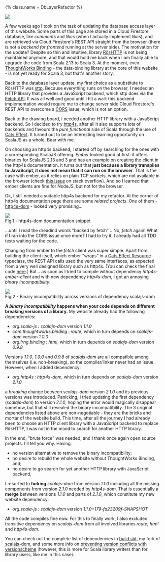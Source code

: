 {%
  class.name = DbLayerRefactor
%}
<div class="aside">
  <img src="/img/refactoring.png" />
</div>

A few weeks ago I took on the task of updating the database access layer of this website. Some parts of this page are
stored in a Cloud Firestore database, like *comments* and *likes* (when I actually implement *likes*), and are retrieved
via Cloud Firestore's REST API straight from the browser (there is not a *backend for frontend* running at the server
side). The motivation for the update? Despite so thin and intuitive, library [RösHTTP](https://github.com/hmil/RosHTTP)
is not being maintained anymore, and that would hold me back when I am finally able to upgrade the code from Scala 2.13
to Scala 3. At the moment, even [ThoughtWorks Binding](https://github.com/ThoughtWorksInc/Binding.scala) - the
data-binding library at the core of this website - is not yet ready for Scala 3, but that's another story.

Back to the database layer update, my first choice as a substitute to RösHTTP was
[sttp](https://sttp.softwaremill.com/en/v2/). Because everything runs on the browser, I needed an HTTP library that
provides a JavaScript backend, which sttp does via the
[Fetch API](https://sttp.softwaremill.com/en/v2/backends/javascript/fetch.html). It was all well and good until I hit a
wall: this backend implementation would require me to change server side Cloud Firestore's REST API to overcome a
[CORS](https://developer.mozilla.org/en-US/docs/Web/HTTP/CORS) issue, which is not an option.

Back to the drawing board, I needed another HTTP library with a JavaScript backend. So I decided to try
[http4s](https://http4s.org/), after all it also supports lots of backends and favours the *pure functional* side of
Scala through the use of [Cats Effect](https://typelevel.org/cats-effect/). It turned out to be an interesting
learning opportunity on ScalaJS as a whole. Bear with me.

On choosing an http4s backend, I started off by searching for the ones with a corresponding ScalaJS offering. *Ember*
looked good at first: it offers binaries for ScalaJS
[2.13 and 3](https://http4s.org/v1/docs/client.html#creating-the-client) and has an
example on [creating the client](https://http4s.org/v1/docs/client.html#creating-the-client) in the http4s
documentation. It turns out that **just because a library transpiles to JavaScript, it does not mean that it can run on
the browser**. That is the case with ember, as it relies on plain TCP sockets, which are not available in the browser
(check [this issue](https://stackoverflow.com/questions/40599069/node-js-net-socket-is-not-a-constructor) on stack
overflow). And so I learned that ember clients are fine for NodeJS, but not for the browser.

Ok, I still needed a suitable http4s backend for my refactor. At the corner of http4s documentation page there are some
*related projects*. One of them - [http4s-dom](https://http4s.github.io/http4s-dom/) - looked very promising...

<div class="aside">
  <img src="/img/http4s-dom.png" />
  <figcaption>Fig.1 - http4s-dom documentation snippet</figcaption>
</div>

...until I read the dreadind words "backed by fetch"... No, *fetch* again! What if I ran into the CORS issue once more?
I had to try it. I already had all TDD tests waiting for the code.

Changing from ember to the *fetch* client was super simple. Apart from building the client itself, which ember "wraps"
in a [Cats Effect Resource](https://typelevel.org/cats-effect/docs/std/resource) typeclass, the REST API calls used the
very same interfaces, as expected from a very well designed library such as http4s. (You can check the final code
[here](https://github.com/talestonini/talestonini.com/blob/master/src/main/scala/com/talestonini/db/CloudFirestore.scala).)
But... as soon as I tried to compile without dependency *http4s-ember-client* and with new dependency *http4s-dom*, I
got an annoying *binary incompatibility*:

<div class="aside">
  <img src="/img/binary-incompatibility.png" />
  <figcaption>Fig.2 - Binary incompatibility across versions of dependency scalajs-dom</figcaption>
</div>

**A *binary incompatibility* happens when your code depends on different breaking versions of a library.** My website
already had the following dependencies:

- *org.scala-js : scalajs-dom* version *1.1.0*
- *com.thoughtworks.binding : route*, which in turn depends on *scalajs-dom* version *1.0.0*
- *org.lrng.binding : html*, which in turn depends on *scalajs-dom* version *0.9.8*

Versions *1.1.0*, *1.0.0* and *0.9.8* of *scalajs-dom* are all compatible among themselves (i.e. non-breaking), so the
compiler/linker never had an issue. However, when I added dependency:

- *org.http4s : http4s-dom*, which in turn depends on *scalajs-dom* version *2.1.0*

a *breaking* change between *scalajs-dom* version *2.1.0* and its previous versions was introduced. Panicking, I tried
updating the first dependency (*scalajs-dom*) to version *2.1.0*, hoping the error would magically disappear somehow,
but that still revealed the binary incompatibility. The 3 original dependencies listed above are non-negotiable - they
are the bricks and mortar of the website build. This time, after all the journey I had already been to choose an HTTP
client library with a JavaScript backend to replace RösHTTP, I was not in the mood to search for another HTTP library.

In the end, "brute force" was needed, and I thank once again open source projects. I'll tell you why. Having:

- no version alternative to remove the binary incompatibility;
- no desire to rebuild the whole website without ThoughtWorks Binding, and;
- no desire to go search for yet another HTTP library with JavaScript backend,

I resorted to **forking** *scalajs-dom* from version *1.1.0* including all the missing components from version *2.1.0*
needed by *http4s-dom*. That is essentially a **merge** between versions *1.1.0* and parts of *2.1.0*, which constitute
my new website dependency:

- *org.scala-js : scalajs-dom* version *1.1.0+179-fa23209f-SNAPSHOT*

All the code compiles fine now. For this to finally work, I also excluded transitive dependency on *scalajs-dom* from
all involved libraries *route*, *html* and *http4s-dom*.

You can check out the complete list of dependencies in
[build.sbt](https://github.com/talestonini/talestonini.com/blob/master/build.sbt), my fork of
[scalajs-dom](https://github.com/talestonini/scala-js-dom), and some more info on
[preventing version conflicts with versionscheme](https://www.scala-lang.org/blog/2021/02/16/preventing-version-conflicts-with-versionscheme.html)
(however, this is more for Scala library writers than for library users, like me in this case).
